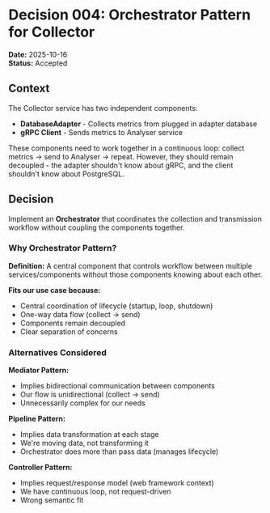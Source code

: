 # Decision 004: Orchestrator Pattern for Collector

**Date:** 2025-10-16  
**Status:** Accepted


## Context

The Collector service has two independent components:
- **DatabaseAdapter** - Collects metrics from plugged in adapter database
- **gRPC Client** - Sends metrics to Analyser service

These components need to work together in a continuous loop: collect metrics → send to Analyser → repeat. However, they should remain decoupled - the adapter shouldn't know about gRPC, and the client shouldn't know about PostgreSQL.

## Decision

Implement an **Orchestrator** that coordinates the collection and transmission workflow without coupling the components together.

### Why Orchestrator Pattern?

**Definition:** A central component that controls workflow between multiple services/components without those components knowing about each other.

**Fits our use case because:**
- Central coordination of lifecycle (startup, loop, shutdown)
- One-way data flow (collect → send)
- Components remain decoupled
- Clear separation of concerns

### Alternatives Considered

**Mediator Pattern:**
- Implies bidirectional communication between components
- Our flow is unidirectional (collect → send)
- Unnecessarily complex for our needs

**Pipeline Pattern:**
- Implies data transformation at each stage
- We're moving data, not transforming it
- Orchestrator does more than pass data (manages lifecycle)

**Controller Pattern:**
- Implies request/response model (web framework context)
- We have continuous loop, not request-driven
- Wrong semantic fit